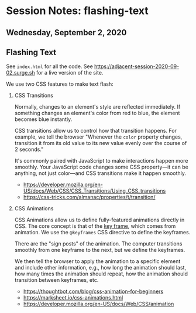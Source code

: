 # Session Notes: flashing-text

## Wednesday, September 2, 2020

## Flashing Text

See `index.html` for all the code. See <https://adjacent-session-2020-09-02.surge.sh> for a live version of the site.

We use two CSS features to make text flash:

1. CSS Transitions

   Normally, changes to an element's style are reflected immediately. If something changes an element's color from red to blue, the element becomes blue instantly.

   CSS transitions allow us to control how that transition happens. For example, we tell the browser "Whenever the `color` property changes, transition it from its old value to its new value evenly over the course of 2 seconds."

   It's commonly paired with JavaScript to make interactions happen more smoothly. Your JavaScript code changes some CSS property—it can be anything, not just color—and CSS transitions make it happen smoothly.
   - <https://developer.mozilla.org/en-US/docs/Web/CSS/CSS_Transitions/Using_CSS_transitions>
   - <https://css-tricks.com/almanac/properties/t/transition/>
2. CSS Animations

   CSS Animations allow us to define fully-featured animations directly in CSS. The core concept is that of the [key frame](https://en.wikipedia.org/wiki/Key_frame), which comes from animation. We use the `@keyframes` CSS directive to define the keyframes.

   There are the "sign posts" of the animation. The computer transitions smoothly from one keyframe to the next, but we define the keyframes.

   We then tell the browser to apply the animation to a specific element and include other information, e.g., how long the animation should last, how many times the animation should repeat, how the animation should transition between keyframes, etc.

   - <https://thoughtbot.com/blog/css-animation-for-beginners>
   - <https://marksheet.io/css-animations.html>
   - <https://developer.mozilla.org/en-US/docs/Web/CSS/animation>
